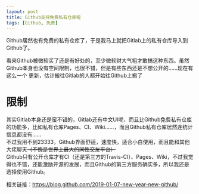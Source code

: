 ```yaml
---
layout: post
title: Github支持免费私有仓库啦
tags: [Github, 免费]
---
```


Github居然也有免费的私有仓库了<!--more-->，于是我马上就把Gitlab上的私有仓库导入到Github了。   

看来Github被微软买了还是有好处的，至少微软财大气粗才敢搞这种东西。虽然Github本身也没有空间限制，也很不错，但是有些东西还是不想公开的……现在有这么一个
更新，估计搬往Gitlab的人都开始往Github上搬了

# 限制
其实Gitlab本身还是蛮不错的，Gitlab还有中文UI呢，而且比Github免费私有仓库的功能多，比如私有仓库Pages、CI、Wiki……，而且Github私有仓库居然连统计信息都没有……   
不过我用不到23333，Github界面舒适，速度快，适合小白使用，而且能和其他大佬聊天~~（不愧是世界上最大的同性交友平台）~~   
Github只有公开仓库才有CI（还是第三方的Travis-CI）、Pages、Wiki，不过我觉得也不错，还能激励开源的发展，而且Github的第三方服务确实多，所以我还是选择使用Github。   

相关链接：<https://blog.github.com/2019-01-07-new-year-new-github/>
